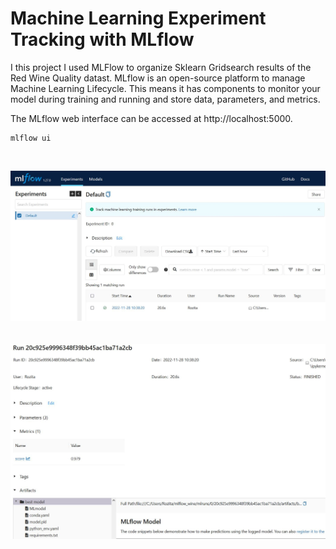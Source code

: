 # Machine Learning Experiment Tracking with MLflow
I this project I used MLFlow to organize Sklearn Gridsearch results of the Red Wine Quality datast. MLflow is an open-source platform to manage Machine Learning Lifecycle. This means it has components to monitor your model during training and running and store data, parameters, and metrics. 

The MLflow web interface can be accessed at http://localhost:5000. 

```
mlflow ui
``` 
</br>

<img src="mlflow-ui.JPG"  width="600"/></br>
</br>
</br>
<img src="mlflow-results.JPG"  width="600"/></br>
